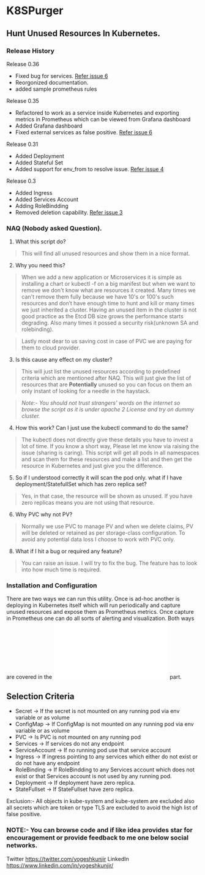 <!--
Licensed to the Apache Software Foundation (ASF) under one
or more contributor license agreements.  See the NOTICE file
distributed with this work for additional information
regarding copyright ownership.  The ASF licenses this file
to you under the Apache License, Version 2.0 (the
"License"); you may not use this file except in compliance
with the License.  You may obtain a copy of the License at

  http://www.apache.org/licenses/LICENSE-2.0

Unless required by applicable law or agreed to in writing,
software distributed under the License is distributed on an
"AS IS" BASIS, WITHOUT WARRANTIES OR CONDITIONS OF ANY
KIND, either express or implied.  See the License for the
specific language governing permissions and limitations
under the License.
-->
# K8SPurger

  

## Hunt Unused Resources In Kubernetes.

  

### Release History

Release 0.36 

 - Fixed bug for services. [Refer issue 6](https://github.com/yogeshkk/K8sPurger/issues/11)
 - Reorgonized documentation.
 - added sample prometheus rules

Release 0.35

 - Refactored to work as a service inside Kubernetes and exporting metrics in Prometheus which can be viewed from Grafana dashboard
 - Added Grafana dashboard
 - Fixed external services as false positive. [Refer issue 6](https://github.com/yogeshkk/K8sPurger/issues/6)

Release 0.31 

 - Added Deployment
 - Added Stateful Set
 - Added support for env_from to resolve issue. [Refer issue 4](https://github.com/yogeshkk/K8sPurger/issues/4)

Release 0.3 

 - Added Ingress
 - Added Services Account
 - Adding RoleBindding
 - Removed deletion capability. [Refer issue 3](https://github.com/yogeshkk/K8sPurger/issues/3)


 
 
### NAQ (Nobody asked Question).


1) What this script do?
> This will find all unused resources and show them in a nice format.

2) Why you need this?
>When we add a new application or Microservices it is simple as installing a chart or kubectl -f on a big manifest but when we want to remove we don't know what are resources it created. Many times we can't remove them fully because we have 10's or 100's such resources and don’t have enough time to hunt and kill or many times we just inherited a cluster. Having an unused item in the cluster is not good practice as the Etcd DB size grows the performance starts degrading. Also many times it possed a security risk(unknown SA and rolebinding). 

>Lastly most dear to us saving cost in case of PVC we are paying for them to cloud provider.


3) Is this cause any effect on my cluster?
>This will just list the unused resources according to predefined criteria which are mentioned after NAQ. This will just give the list of resources that are **Potentially** unused so you can focus on them an only instant of looking for a needle in the haystack.

>*Note:- You should not trust strangers' words on the internet so browse the script as it is under apache 2 License and try on dummy cluster.*

4) How this work? Can I just use the kubectl command to do the same?
> The kubectl does not directly give these details you have to invest a lot of time. If you know a short way, Please let me know via raising the issue (sharing is caring). This script will get all pods in all namespaces and scan them for these resources and make a list and then get the resource in Kubernetes and just give you the difference. 

5) So if I understood correctly it will scan the pod only. what if I have deployment/StatefullSet which has zero replica set?
> Yes, in that case, the resource will be shown as unused. If you have zero replicas means you are not using that resource.

6) Why PVC why not PV?
> Normally we use PVC to manage PV and when we delete claims, PV will be deleted or retained as per storage-class configuration. To avoid any potential data loss I choose to work with PVC only.  

8) What if I hit a bug or required any feature?
> You can raise an issue. I will try to fix the bug. The feature has to look into how much time is required.



### Installation and Configuration

There are two ways we can run this utility. Once is ad-hoc another is deploying in Kubernetes itself which will run periodically and capture unused resources and expose them as Prometheus metrics. Once capture in Prometheus one can do all sorts of alerting and visualization. Both ways are covered in the ![Installation](./INSTALL.md) part. 

## Selection Criteria
 - Secret -> If the secret is not mounted on any running pod via env variable or as volume
 - ConfigMap -> If ConfigMap is not mounted on any running pod via env variable or as volume
 - PVC -> Is PVC is not mounted on any running pod
 - Services -> If services do not any endpoint
 - ServiceAccount -> If no running pod use that service account
 - Ingress -> If ingress pointing to any services which either do not exist or do not have any endpoint
 - RoleBinding -> If RoleBindding to any Services account which does not exist or that Services account is not used by any running pod.
 - Deployment -> If deployment have zero replica.
 - StateFullset -> If StateFullset have zero replica.


Exclusion:- All objects in kube-system and kube-system are excluded also all secrets which are token or type TLS are excluded to avoid the high list of false positive.



### NOTE:- You can browse code and if like idea provides star for encouragement or provide feedback to me one below social networks.

Twitter https://twitter.com/yogeshkunjir LinkedIn https://www.linkedin.com/in/yogeshkunjir/
